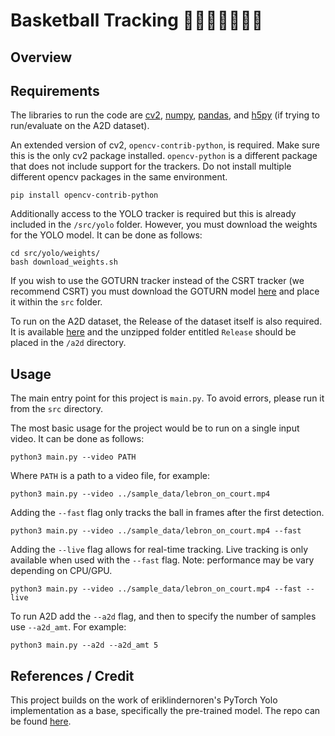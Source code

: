 # Basketball Tracking 🏀⛹🏻‍♀️⛹🏿‍♂️

## Overview

## Requirements 

The libraries to run the code are [cv2](https://pypi.org/project/opencv-python/), [numpy](https://numpy.org/), [pandas](https://pandas.pydata.org/), and [h5py](https://www.h5py.org/) (if trying to run/evaluate on the A2D dataset). 

An extended version of cv2, ```opencv-contrib-python```, is required. Make sure this is the only cv2 package installed. ```opencv-python``` is a different package that does not include support for the trackers. Do not install multiple different opencv packages in the same environment.
```
pip install opencv-contrib-python
```

Additionally access to the YOLO tracker is required but this is already included in the `/src/yolo` folder. However, you must download the weights for the YOLO model. It can be done as follows:

```
cd src/yolo/weights/
bash download_weights.sh
```

If you wish to use the GOTURN tracker instead of the CSRT tracker (we recommend CSRT) you must download the GOTURN model [here](https://github.com/Mogball/goturn-files) and place it within the `src` folder.

To run on the A2D dataset, the Release of the dataset itself is also required. It is available [here](https://web.eecs.umich.edu/~jjcorso/r/a2d/) and the unzipped folder entitled `Release` should be placed in the `/a2d` directory.

## Usage

The main entry point for this project is `main.py`. To avoid errors, please run it from the `src` directory. 

The most basic usage for the project would be to run on a single input video. It can be done as follows:

```
python3 main.py --video PATH
```

Where `PATH` is a path to a video file, for example:

```
python3 main.py --video ../sample_data/lebron_on_court.mp4
```

Adding the `--fast` flag only tracks the ball in frames after the first detection. 
```
python3 main.py --video ../sample_data/lebron_on_court.mp4 --fast
```

Adding the `--live` flag allows for real-time tracking. Live tracking is only available when used with the `--fast` flag.
Note: performance may be vary depending on CPU/GPU.
```
python3 main.py --video ../sample_data/lebron_on_court.mp4 --fast --live
```

To run A2D add the `--a2d` flag, and then to specify the number of samples use `--a2d_amt`. For example:

```
python3 main.py --a2d --a2d_amt 5
```

## References / Credit

This project builds on the work of eriklindernoren's PyTorch Yolo implementation as a base, specifically the pre-trained model. The repo can be found [here](https://github.com/eriklindernoren/PyTorch-YOLOv3).
